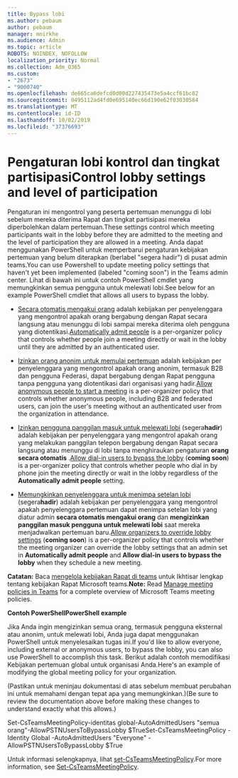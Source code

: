 ```yaml
---
title: Bypass lobi
ms.author: pebaum
author: pebaum
manager: mnirkhe
ms.audience: Admin
ms.topic: article
ROBOTS: NOINDEX, NOFOLLOW
localization_priority: Normal
ms.collection: Adm_O365
ms.custom:
- "2673"
- "9000740"
ms.openlocfilehash: de665ca6defcd0d00d227435473e5a4ccf61bc82
ms.sourcegitcommit: 0495112ad4fd0e695140ec66d190e62f03030584
ms.translationtype: MT
ms.contentlocale: id-ID
ms.lasthandoff: 10/02/2019
ms.locfileid: "37376693"
---
```

# <a name="control-lobby-settings-and-level-of-participation"></a><span data-ttu-id="87e2b-102">Pengaturan lobi kontrol dan tingkat partisipasi</span><span class="sxs-lookup"><span data-stu-id="87e2b-102">Control lobby settings and level of participation</span></span>

<span data-ttu-id="87e2b-103">Pengaturan ini mengontrol yang peserta pertemuan menunggu di lobi sebelum mereka diterima Rapat dan tingkat partisipasi mereka diperbolehkan dalam pertemuan.</span><span class="sxs-lookup"><span data-stu-id="87e2b-103">These settings control which meeting participants wait in the lobby before they are admitted to the meeting and the level of participation they are allowed in a meeting.</span></span> <span data-ttu-id="87e2b-104">Anda dapat menggunakan PowerShell untuk memperbarui pengaturan kebijakan pertemuan yang belum diterapkan (berlabel "segera hadir") di pusat admin teams.</span><span class="sxs-lookup"><span data-stu-id="87e2b-104">You can use Powershell to update meeting policy settings that haven't yet been implemented (labeled "coming soon") in the Teams admin center.</span></span>  <span data-ttu-id="87e2b-105">Lihat di bawah ini untuk contoh PowerShell cmdlet yang memungkinkan semua pengguna untuk melewati lobi.</span><span class="sxs-lookup"><span data-stu-id="87e2b-105">See below for an example PowerShell cmdlet that allows all users to bypass the lobby.</span></span>  

- <span data-ttu-id="87e2b-106">[Secara otomatis mengakui orang](https://docs.microsoft.com/microsoftteams/meeting-policies-in-teams#automatically-admit-people) adalah kebijakan per penyelenggara yang mengontrol apakah orang bergabung dengan Rapat secara langsung atau menunggu di lobi sampai mereka diterima oleh pengguna yang diotentikasi.</span><span class="sxs-lookup"><span data-stu-id="87e2b-106">[Automatically admit people](https://docs.microsoft.com/microsoftteams/meeting-policies-in-teams#automatically-admit-people) is a per-organizer policy that controls whether people join a meeting directly or wait in the lobby until they are admitted by an authenticated user.</span></span>

- <span data-ttu-id="87e2b-107">[Izinkan orang anonim untuk memulai pertemuan](https://docs.microsoft.com/microsoftteams/meeting-policies-in-teams#allow-anonymous-people-to-start-a-meeting) adalah kebijakan per penyelenggara yang mengontrol apakah orang anonim, termasuk B2B dan pengguna Federasi, dapat bergabung dengan Rapat pengguna tanpa pengguna yang diotentikasi dari organisasi yang hadir.</span><span class="sxs-lookup"><span data-stu-id="87e2b-107">[Allow anonymous people to start a meeting](https://docs.microsoft.com/microsoftteams/meeting-policies-in-teams#allow-anonymous-people-to-start-a-meeting) is a per-organizer policy that controls whether anonymous people, including B2B and federated users, can join the user's meeting without an authenticated user from the organization in attendance.</span></span>

- <span data-ttu-id="87e2b-108">[Izinkan pengguna panggilan masuk untuk melewati lobi](https://docs.microsoft.com/en-us/microsoftteams/meeting-policies-in-teams#allow-dial-in-users-to-bypass-the-lobby-coming-soon) (segera**hadir**) adalah kebijakan per penyelenggara yang mengontrol apakah orang yang melakukan panggilan telepon bergabung dengan Rapat secara langsung atau menunggu di lobi tanpa menghiraukan pengaturan **orang secara otomatis** .</span><span class="sxs-lookup"><span data-stu-id="87e2b-108">[Allow dial-in users to bypass the lobby](https://docs.microsoft.com/en-us/microsoftteams/meeting-policies-in-teams#allow-dial-in-users-to-bypass-the-lobby-coming-soon) (**coming soon**) is a per-organizer policy that controls whether people who dial in by phone join the meeting directly or wait in the lobby regardless of the **Automatically admit people** setting.</span></span>

- <span data-ttu-id="87e2b-109">[Memungkinkan penyelenggara untuk menimpa setelan lobi](https://docs.microsoft.com/microsoftteams/meeting-policies-in-teams#allow-organizers-to-override-lobby-settings-coming-soon) (segera**hadir**) adalah kebijakan per penyelenggara yang mengontrol apakah penyelenggara pertemuan dapat menimpa setelan lobi yang diatur admin **secara otomatis mengakui orang** dan **mengizinkan panggilan masuk pengguna untuk melewati lobi** saat mereka menjadwalkan pertemuan baru.</span><span class="sxs-lookup"><span data-stu-id="87e2b-109">[Allow organizers to override lobby settings](https://docs.microsoft.com/microsoftteams/meeting-policies-in-teams#allow-organizers-to-override-lobby-settings-coming-soon) (**coming soon**) is a per-organizer policy that controls whether the meeting organizer can override the lobby settings that an admin set in **Automatically admit people** and **Allow dial-in users to bypass the lobby** when they schedule a new meeting.</span></span>

<span data-ttu-id="87e2b-110">**Catatan:** Baca [mengelola kebijakan Rapat di teams](https://docs.microsoft.com/en-us/microsoftteams/meeting-policies-in-teams) untuk Ikhtisar lengkap tentang kebijakan Rapat Microsoft teams.</span><span class="sxs-lookup"><span data-stu-id="87e2b-110">**Note:** Read [Manage meeting policies in Teams](https://docs.microsoft.com/en-us/microsoftteams/meeting-policies-in-teams) for a complete overview of Microsoft Teams meeting policies.</span></span> 


<span data-ttu-id="87e2b-111">**Contoh PowerShell**</span><span class="sxs-lookup"><span data-stu-id="87e2b-111">**PowerShell example**</span></span>

<span data-ttu-id="87e2b-112">Jika Anda ingin mengizinkan semua orang, termasuk pengguna eksternal atau anonim, untuk melewati lobi, Anda juga dapat menggunakan PowerShell untuk menyelesaikan tugas ini.</span><span class="sxs-lookup"><span data-stu-id="87e2b-112">If you'd like to allow everyone, including external or anonymous users, to bypass the lobby, you can also use PowerShell to accomplish this task.</span></span>  <span data-ttu-id="87e2b-113">Berikut adalah contoh memodifikasi Kebijakan pertemuan global untuk organisasi Anda.</span><span class="sxs-lookup"><span data-stu-id="87e2b-113">Here's an example of modifying the global meeting policy for your organization.</span></span>   

<span data-ttu-id="87e2b-114">(Pastikan untuk meninjau dokumentasi di atas sebelum membuat perubahan ini untuk memahami dengan tepat apa yang memungkinkan.)</span><span class="sxs-lookup"><span data-stu-id="87e2b-114">(Be sure to review the documentation above before making these changes to understand exactly what this allows.)</span></span>

<span data-ttu-id="87e2b-115">Set-CsTeamsMeetingPolicy-identitas global-AutoAdmittedUsers "semua orang"-AllowPSTNUsersToBypassLobby $True</span><span class="sxs-lookup"><span data-stu-id="87e2b-115">Set-CsTeamsMeetingPolicy -Identity Global -AutoAdmittedUsers "Everyone" -AllowPSTNUsersToBypassLobby $True</span></span>

<span data-ttu-id="87e2b-116">Untuk informasi selengkapnya, lihat [set-CsTeamsMeetingPolicy](https://docs.microsoft.com/powershell/module/skype/set-csteamsmeetingpolicy?view=skype-ps).</span><span class="sxs-lookup"><span data-stu-id="87e2b-116">For more information, see [Set-CsTeamsMeetingPolicy](https://docs.microsoft.com/powershell/module/skype/set-csteamsmeetingpolicy?view=skype-ps).</span></span>

